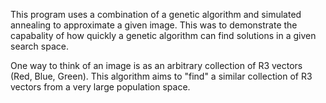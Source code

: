 This program uses a combination of a genetic algorithm and simulated annealing to approximate a given image. This was to demonstrate the capabality of how quickly a genetic algorithm can find solutions in a given search space.

One way to think of an image is as an arbitrary collection of R3 vectors (Red, Blue, Green). This algorithm aims to "find" a similar collection of R3 vectors from a very large population space.
